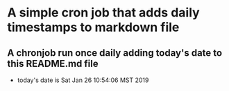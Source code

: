 A simple cron job that adds daily timestamps to markdown file
============================================================
## A chronjob run once daily adding today's date to this README.md file
* today's date is Sat Jan 26 10:54:06 MST 2019
